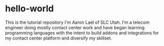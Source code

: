 # hello-world
This is the tutorial repository
I'm Aaron Lael of SLC Utah.  I'm a telecom engineer doing mostly contact center work and have began learning programming languages with the intent to build addons and integrations for my contact center platform and diversify my skillset.
